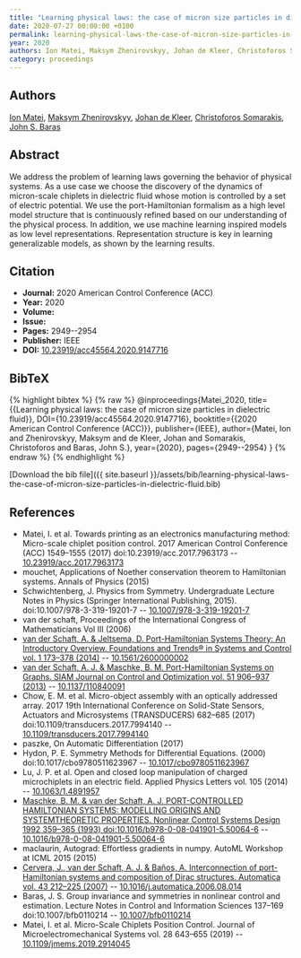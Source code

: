```yaml
---
title: "Learning physical laws: the case of micron size particles in dielectric fluid"
date: 2020-07-27 00:00:00 +0100
permalink: learning-physical-laws-the-case-of-micron-size-particles-in-dielectric-fluid
year: 2020
authors: Ion Matei, Maksym Zhenirovskyy, Johan de Kleer, Christoforos Somarakis, John S. Baras
category: proceedings
---
```

 
## Authors
[Ion Matei](authors/ion-matei), [Maksym Zhenirovskyy](authors/maksym-zhenirovskyy), [Johan de Kleer](authors/johan-de-kleer), [Christoforos Somarakis](authors/christoforos-somarakis), [John S. Baras](authors/john-s-baras)
 
## Abstract
We address the problem of learning laws governing the behavior of physical systems. As a use case we choose the discovery of the dynamics of micron-scale chiplets in dielectric fluid whose motion is controlled by a set of electric potential. We use the port-Hamiltonian formalism as a high level model structure that is continuously refined based on our understanding of the physical process. In addition, we use machine learning inspired models as low level representations. Representation structure is key in learning generalizable models, as shown by the learning results.
 
## Citation
- **Journal:** 2020 American Control Conference (ACC)
- **Year:** 2020
- **Volume:** 
- **Issue:** 
- **Pages:** 2949--2954
- **Publisher:** IEEE
- **DOI:** [10.23919/acc45564.2020.9147716](https://doi.org/10.23919/acc45564.2020.9147716)
 
## BibTeX
{% highlight bibtex %}
{% raw %}
@inproceedings{Matei_2020,
  title={{Learning physical laws: the case of micron size particles in dielectric fluid}},
  DOI={10.23919/acc45564.2020.9147716},
  booktitle={{2020 American Control Conference (ACC)}},
  publisher={IEEE},
  author={Matei, Ion and Zhenirovskyy, Maksym and de Kleer, Johan and Somarakis, Christoforos and Baras, John S.},
  year={2020},
  pages={2949--2954}
}
{% endraw %}
{% endhighlight %}
 
[Download the bib file]({{ site.baseurl }}/assets/bib/learning-physical-laws-the-case-of-micron-size-particles-in-dielectric-fluid.bib)
 
## References
- Matei, I. et al. Towards printing as an electronics manufacturing method: Micro-scale chiplet position control. 2017 American Control Conference (ACC) 1549–1555 (2017) doi:10.23919/acc.2017.7963173 -- [10.23919/acc.2017.7963173](https://doi.org/10.23919/acc.2017.7963173)
- mouchet, Applications of Noether conservation theorem to Hamiltonian systems. Annals of Physics (2015)
- Schwichtenberg, J. Physics from Symmetry. Undergraduate Lecture Notes in Physics (Springer International Publishing, 2015). doi:10.1007/978-3-319-19201-7 -- [10.1007/978-3-319-19201-7](https://doi.org/10.1007/978-3-319-19201-7)
- van der schaft, Proceedings of the International Congress of Mathematicians Vol III (2006)
- [van der Schaft, A. & Jeltsema, D. Port-Hamiltonian Systems Theory: An Introductory Overview. Foundations and Trends® in Systems and Control vol. 1 173–378 (2014)](port-hamiltonian-systems-theory-an-introductory-overview) -- [10.1561/2600000002](https://doi.org/10.1561/2600000002)
- [van der Schaft, A. J. & Maschke, B. M. Port-Hamiltonian Systems on Graphs. SIAM Journal on Control and Optimization vol. 51 906–937 (2013)](port-hamiltonian-systems-on-graphs) -- [10.1137/110840091](https://doi.org/10.1137/110840091)
- Chow, E. M. et al. Micro-object assembly with an optically addressed array. 2017 19th International Conference on Solid-State Sensors, Actuators and Microsystems (TRANSDUCERS) 682–685 (2017) doi:10.1109/transducers.2017.7994140 -- [10.1109/transducers.2017.7994140](https://doi.org/10.1109/transducers.2017.7994140)
- paszke, On Automatic Differentiation (2017)
- Hydon, P. E. Symmetry Methods for Differential Equations. (2000) doi:10.1017/cbo9780511623967 -- [10.1017/cbo9780511623967](https://doi.org/10.1017/cbo9780511623967)
- Lu, J. P. et al. Open and closed loop manipulation of charged microchiplets in an electric field. Applied Physics Letters vol. 105 (2014) -- [10.1063/1.4891957](https://doi.org/10.1063/1.4891957)
- [Maschke, B. M. & van der Schaft, A. J. PORT-CONTROLLED HAMILTONIAN SYSTEMS: MODELLING ORIGINS AND SYSTEMTHEORETIC PROPERTIES. Nonlinear Control Systems Design 1992 359–365 (1993) doi:10.1016/b978-0-08-041901-5.50064-6](port-controlled-hamiltonian-systems-modelling-origins-and-systemtheoretic-properties0) -- [10.1016/b978-0-08-041901-5.50064-6](https://doi.org/10.1016/b978-0-08-041901-5.50064-6)
- maclaurin, Autograd: Effortless gradients in numpy. AutoML Workshop at ICML 2015 (2015)
- [Cervera, J., van der Schaft, A. J. & Baños, A. Interconnection of port-Hamiltonian systems and composition of Dirac structures. Automatica vol. 43 212–225 (2007)](interconnection-of-port-hamiltonian-systems-and-composition-of-dirac-structures) -- [10.1016/j.automatica.2006.08.014](https://doi.org/10.1016/j.automatica.2006.08.014)
- Baras, J. S. Group invariance and symmetries in nonlinear control and estimation. Lecture Notes in Control and Information Sciences 137–169 doi:10.1007/bfb0110214 -- [10.1007/bfb0110214](https://doi.org/10.1007/bfb0110214)
- Matei, I. et al. Micro-Scale Chiplets Position Control. Journal of Microelectromechanical Systems vol. 28 643–655 (2019) -- [10.1109/jmems.2019.2914045](https://doi.org/10.1109/jmems.2019.2914045)

